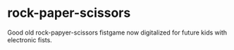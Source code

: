 # rock-paper-scissors
Good old rock-papyer-scissors fistgame now digitalized for future kids with electronic fists.
